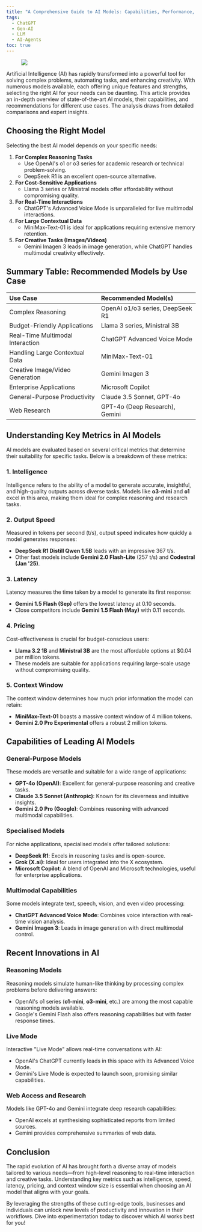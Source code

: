 ```yaml
---
title: "A Comprehensive Guide to AI Models: Capabilities, Performance, and Recommendations"
tags:
  - ChatGPT
  - Gen-AI
  - LLM
  - AI-Agents
toc: true
---
```


<figure>
	<a href=""><img src="https://i.imgur.com/QnKN9Mh.jpeg"></a>
</figure>

Artificial Intelligence (AI) has rapidly transformed into a powerful tool for solving complex problems, automating tasks, and enhancing creativity. With numerous models available, each offering unique features and strengths, selecting the right AI for your needs can be daunting. This article provides an in-depth overview of state-of-the-art AI models, their capabilities, and recommendations for different use cases. The analysis draws from detailed comparisons and expert insights.

## **Choosing the Right Model**

Selecting the best AI model depends on your specific needs:

1. **For Complex Reasoning Tasks**
    - Use OpenAI's o1 or o3 series for academic research or technical problem-solving.
    - DeepSeek R1 is an excellent open-source alternative.
2. **For Cost-Sensitive Applications**
    - Llama 3 series or Ministral models offer affordability without compromising quality.
3. **For Real-Time Interactions**
    - ChatGPT's Advanced Voice Mode is unparalleled for live multimodal interactions.
4. **For Large Contextual Data**
    - MiniMax-Text-01 is ideal for applications requiring extensive memory retention.
5. **For Creative Tasks (Images/Videos)**
    - Gemini Imagen 3 leads in image generation, while ChatGPT handles multimodal creativity effectively.


## Summary Table: Recommended Models by Use Case

| Use Case | Recommended Model(s) |
| :-- | :-- |
| Complex Reasoning | OpenAI o1/o3 series, DeepSeek R1 |
| Budget-Friendly Applications | Llama 3 series, Ministral 3B |
| Real-Time Multimodal Interaction | ChatGPT Advanced Voice Mode |
| Handling Large Contextual Data | MiniMax-Text-01 |
| Creative Image/Video Generation | Gemini Imagen 3 |
| Enterprise Applications | Microsoft Copilot |
| General-Purpose Productivity | Claude 3.5 Sonnet, GPT-4o |
| Web Research | GPT-4o (Deep Research), Gemini |

## **Understanding Key Metrics in AI Models**

AI models are evaluated based on several critical metrics that determine their suitability for specific tasks. Below is a breakdown of these metrics:

### **1. Intelligence**

Intelligence refers to the ability of a model to generate accurate, insightful, and high-quality outputs across diverse tasks. Models like **o3-mini** and **o1** excel in this area, making them ideal for complex reasoning and research tasks.

### **2. Output Speed**

Measured in tokens per second (t/s), output speed indicates how quickly a model generates responses:

- **DeepSeek R1 Distill Qwen 1.5B** leads with an impressive 367 t/s.
- Other fast models include **Gemini 2.0 Flash-Lite** (257 t/s) and **Codestral (Jan '25)**.


### **3. Latency**

Latency measures the time taken by a model to generate its first response:

- **Gemini 1.5 Flash (Sep)** offers the lowest latency at 0.10 seconds.
- Close competitors include **Gemini 1.5 Flash (May)** with 0.11 seconds.


### **4. Pricing**

Cost-effectiveness is crucial for budget-conscious users:

- **Llama 3.2 1B** and **Ministral 3B** are the most affordable options at \$0.04 per million tokens.
- These models are suitable for applications requiring large-scale usage without compromising quality.

### **5. Context Window**

The context window determines how much prior information the model can retain:

- **MiniMax-Text-01** boasts a massive context window of 4 million tokens.
- **Gemini 2.0 Pro Experimental** offers a robust 2 million tokens.


## **Capabilities of Leading AI Models**

### **General-Purpose Models**

These models are versatile and suitable for a wide range of applications:

- **GPT-4o (OpenAI)**: Excellent for general-purpose reasoning and creative tasks.
- **Claude 3.5 Sonnet (Anthropic)**: Known for its cleverness and intuitive insights.
- **Gemini 2.0 Pro (Google)**: Combines reasoning with advanced multimodal capabilities.


### **Specialised Models**

For niche applications, specialised models offer tailored solutions:

- **DeepSeek R1**: Excels in reasoning tasks and is open-source.
- **Grok (X.ai)**: Ideal for users integrated into the X ecosystem.
- **Microsoft Copilot**: A blend of OpenAI and Microsoft technologies, useful for enterprise applications.


### **Multimodal Capabilities**

Some models integrate text, speech, vision, and even video processing:

- **ChatGPT Advanced Voice Mode**: Combines voice interaction with real-time vision analysis.
- **Gemini Imagen 3**: Leads in image generation with direct multimodal control.

## **Recent Innovations in AI**

### **Reasoning Models**

Reasoning models simulate human-like thinking by processing complex problems before delivering answers:

- OpenAI's o1 series (**o1-mini**, **o3-mini**, etc.) are among the most capable reasoning models available.
- Google's Gemini Flash also offers reasoning capabilities but with faster response times.


### **Live Mode**

Interactive "Live Mode" allows real-time conversations with AI:

- OpenAI's ChatGPT currently leads in this space with its Advanced Voice Mode.
- Gemini's Live Mode is expected to launch soon, promising similar capabilities.


### **Web Access and Research**

Models like GPT-4o and Gemini integrate deep research capabilities:

- OpenAI excels at synthesising sophisticated reports from limited sources.
- Gemini provides comprehensive summaries of web data.


## Conclusion

The rapid evolution of AI has brought forth a diverse array of models tailored to various needs—from high-level reasoning to real-time interaction and creative tasks. Understanding key metrics such as intelligence, speed, latency, pricing, and context window size is essential when choosing an AI model that aligns with your goals.

By leveraging the strengths of these cutting-edge tools, businesses and individuals can unlock new levels of productivity and innovation in their workflows. Dive into experimentation today to discover which AI works best for you!

[^1]: https://ppl-ai-file-upload.s3.amazonaws.com/web/direct-files/53608639/ca1b8612-bc78-4832-a5ac-9c1d93e69603/compare2.txt

[^2]: https://ppl-ai-file-upload.s3.amazonaws.com/web/direct-files/53608639/3eb29960-50b8-41fd-b817-9537a54b5a14/compare.txt

[^3]: https://ppl-ai-file-upload.s3.amazonaws.com/web/direct-files/53608639/5f5360aa-de9f-4011-b36b-26d38248893e/compare3.txt

